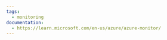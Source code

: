 ```yaml
---
tags:
  - monitoring
documentation:
  - https://learn.microsoft.com/en-us/azure/azure-monitor/
---
```


